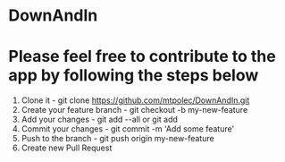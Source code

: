 # DownAndIn

# Please feel free to contribute to the app by following the steps below

1. Clone it - git clone https://github.com/mtpolec/DownAndIn.git
2. Create your feature branch - git checkout -b my-new-feature
3. Add your changes - git add --all or git add
4. Commit your changes - git commit -m 'Add some feature'
5. Push to the branch - git push origin my-new-feature
6. Create new Pull Request
